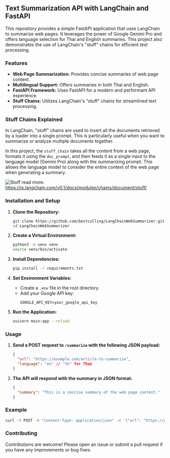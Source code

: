 ## Text Summarization API with LangChain and FastAPI

This repository provides a simple FastAPI application that uses LangChain to summarize web pages. It leverages the power of Google Gemini Pro and offers language selection for Thai and English summaries. This project also demonstrates the use of LangChain's "stuff" chains for efficient text processing.

### Features

- **Web Page Summarization:**  Provides concise summaries of web page content.
- **Multilingual Support:**  Offers summaries in both Thai and English.
- **FastAPI Framework:**  Uses FastAPI for a modern and performant API experience.
- **Stuff Chains:** Utilizes LangChain's "stuff" chains for streamlined text processing.

### Stuff Chains Explained

In LangChain, "stuff" chains are used to insert all the documents retrieved by a loader into a single prompt. This is particularly useful when you want to summarize or analyze multiple documents together. 

In this project, the `stuff_chain` takes all the content from a web page, formats it using the `doc_prompt`, and then feeds it as a single input to the language model (Gemini Pro) along with the summarizing prompt. This allows the language model to consider the entire context of the web page when generating a summary.

![Stuff](https://js.langchain.com/v0.1/assets/images/stuff-818da4c66ee17911bc8861c089316579.jpg)
read more: https://js.langchain.com/v0.1/docs/modules/chains/document/stuff/

### Installation and Setup

1. **Clone the Repository:**
   ```bash
   git clone https://github.com/bestculling/LangChainWebSummarizer.git
   cd LangChainWebSummarizer
   ```

2. **Create a Virtual Environment:**
   ```bash
   python3 -m venv venv
   source venv/bin/activate
   ```

3. **Install Dependencies:**
   ```bash
   pip install -r requirements.txt
   ```

4. **Set Environment Variables:**
   - Create a `.env` file in the root directory.
   - Add your Google API key:
     ```
     GOOGLE_API_KEY=your_google_api_key
     ```

5. **Run the Application:**
   ```bash
   uvicorn main:app --reload 
   ```

### Usage

1. **Send a POST request to `/summarize` with the following JSON payload:**
   ```json
   {
     "url": "https://example.com/article-to-summarize",
     "language": "en" // "th" for Thai
   }
   ```
2. **The API will respond with the summary in JSON format:**
   ```json
   {
     "summary": "This is a concise summary of the web page content."
   }
   ```

### Example

```bash
curl -X POST -H "Content-Type: application/json" -d '{"url": "https://en.wikipedia.org/wiki/Artificial_intelligence", "language": "en"}' http://localhost:8000/summarize 
```

### Contributing

Contributions are welcome! Please open an issue or submit a pull request if you have any improvements or bug fixes. 
